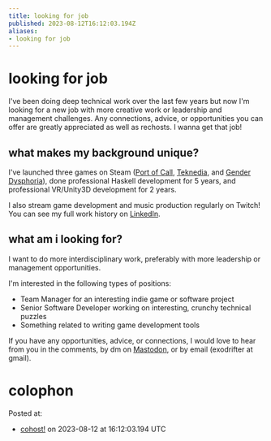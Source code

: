 ```yaml
---
title: looking for job
published: 2023-08-12T16:12:03.194Z
aliases:
- looking for job
---
```


# looking for job

I've been doing deep technical work over the last few years but now I'm looking for a new job with more creative work or leadership and management challenges. Any connections, advice, or opportunities you can offer are greatly appreciated as well as rechosts. I wanna get that job!

## what makes my background unique?

I've launched three games on Steam ([Port of Call](https://store.steampowered.com/app/356520/Port_of_Call/), [Teknedia](https://store.steampowered.com/app/354780/Teknedia/), and [Gender Dysphoria](https://store.steampowered.com/app/2310400/Gender_Dysphoria)), done professional Haskell development for 5 years, and professional VR/Unity3D development for 2 years.

I also stream game development and music production regularly on Twitch! You can see my full work history on [LinkedIn](https://www.linkedin.com/in/exodrifter/).

## what am i looking for?

I want to do more interdisciplinary work, preferably with more leadership or management opportunities.

I'm interested in the following types of positions:
- Team Manager for an interesting indie game or software project
- Senior Software Developer working on interesting, crunchy technical puzzles
- Something related to writing game development tools

If you have any opportunities, advice, or connections, I would love to hear from you in the comments, by dm on [Mastodon](https://vt.social/@exodrifter), or by email (exodrifter at gmail).

# colophon

Posted at:
- [cohost!](https://cohost.org/exodrifter/post/2461241-looking-for-job-i/edit) on 2023-08-12 at 16:12:03.194 UTC
